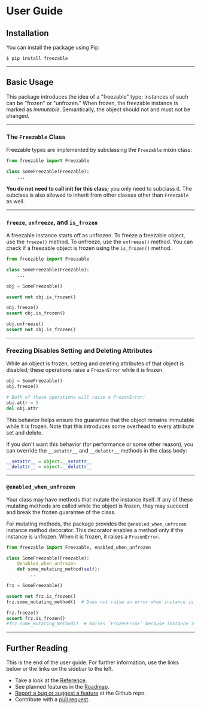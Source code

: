 
# User Guide

## Installation

You can install the package using Pip:

```
$ pip install freezable
```

---

## Basic Usage

This package introduces the idea of a "freezable" type; instances of such
can be "frozen" or "unfrozen." When frozen, the freezable instance is marked
as *immutable*. Semantically, the object should not and must not be changed.

---

### The `Freezable` Class

Freezable types are implemented by subclassing the ``Freezable`` mixin class:

```python
from freezable import Freezable

class SomeFreezable(Freezable):
    ...
```

**You do not need to call __init__ for this class;** you only need to subclass
it. The subclass is also allowed to inherit from other classes other than
`Freezable` as well.

---

### `freeze`, `unfreeze`, and `is_frozen`

A freezable instance starts off as unfrozen. To freeze a freezable object,
use the `freeze()` method. To unfreeze, use the `unfreeze()` method. You can
check if a freezable object is frozen using the `is_frozen()` method.

```python
from freezable import Freezable

class SomeFreezable(Freezable):
    ...

obj = SomeFreezable()

assert not obj.is_frozen()

obj.freeze()
assert obj.is_frozen()

obj.unfreeze()
assert not obj.is_frozen()
```

---

### Freezing Disables Setting and Deleting Attributes

While an object is frozen, setting and deleting attributes of that object
is disabled; these operations raise a `FrozenError` while it is frozen.

<!--pytest-codeblocks:cont-->
```python
obj = SomeFreezable()
obj.freeze()
```

<!--pytest.mark.skip(reason="this raises FrozenError")-->
```python
# Both of these operations will raise a FrozenError:
obj.attr = 5
del obj.attr
```

This behavior helps ensure the guarantee that the object remains immutable
while it is frozen. Note that this introduces some overhead to every attribute
set and delete.

If you don't want this behavior (for performance or some other reason), you can
override the `__setattr__` and `__delattr__` methods in the class body:
<!--pytest.mark.skip(reason="this is to be run in a class")-->
```python
__setattr__ = object.__setattr__
__delattr__ = object.__delattr__
```

---

### `@enabled_when_unfrozen`

Your class may have methods that mutate the instance itself. If any of
these mutating methods are called while the object is frozen, they may succeed
and break the frozen guarantee of the class.

For mutating methods, the package provides the `@enabled_when_unfrozen` instance
method decorator. This decorator enables a method only if the instance is
unfrozen. When it is frozen, it raises a `FrozenError`.

```python
from freezable import Freezable, enabled_when_unfrozen

class SomeFreezable(Freezable):
    @enabled_when_unfrozen
    def some_mutating_method(self):
        ...

frz = SomeFreezable()

assert not frz.is_frozen()
frz.some_mutating_method()  # Does not raise an error when instance is unfrozen

frz.freeze()
assert frz.is_frozen()
#frz.some_mutating_method()  # Raises `FrozenError` because instance is frozen
```

---

## Further Reading

This is the end of the user guide. For further information, use the links
below or the links on the sidebar to the left.

- Take a look at the [Reference](./reference.md).
- See planned features in the [Roadmap](./roadmap.md).
- [Report a bug or suggest a feature][issues] at the Github repo.
- Contribute with a [pull request][pulls].

[issues]: https://github.com/ederic-oytas/python-freezable/issues/new/choose
[pulls]: https://github.com/ederic-oytas/python-freezable/pulls
